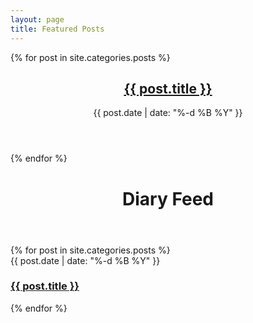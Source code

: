 ```yaml
--- 
layout: page
title: Featured Posts
---
```

<div class="home">
  {% for post in site.categories.posts %}
  <article class="preview">
    <header>
     <a href="{{ post.url | prepend: site.baseurl }}">
	     <h1>{{ post.title }}</h1>
     </a>
     <time datetime="{{ post.date | date: " %Y-%m-%d " }}">
       {{ post.date | date: "%-d %B %Y" }}
     </time>
    </header>
  </article>
  {% endfor %}
  <div class="feed-container">
    <header>
      <h1>Diary Feed</h1>
    </header>
    {% for post in site.categories.posts %}
    <div class="feed">
      <time datetime="{{ post.date | date: " %Y-%m-%d " }}">
        {{ post.date | date: "%-d %B %Y" }}
      </time>
      <a href="{{ post.url | prepend: site.baseurl }}">
	      <h3>{{ post.title }}</h3>
      </a>
     </div>
    {% endfor %}
  </div>
</div>
